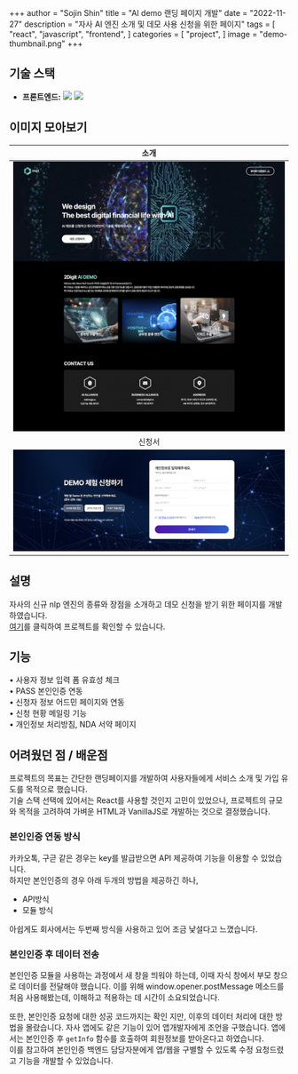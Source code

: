 +++
author = "Sojin Shin"
title = "AI demo 랜딩 페이지 개발"
date = "2022-11-27"
description = "자사 AI 엔진 소개 및 데모 사용 신청을 위한 페이지"
tags = [
    "react",
    "javascript",
    "frontend",
]
categories = [
    "project",
]
image = "demo-thumbnail.png"
+++  


## 기술 스택
- **프론트엔드:**
  <img src="https://img.shields.io/badge/javascript-F7DF1E?style=for-the-badge&logo=javascript&logoColor=white" style="display:inline;">
  <img src="https://img.shields.io/badge/axios-5A29E4?style=for-the-badge&logo=axios&logoColor=white" style="display:inline;">

  

## 이미지 모아보기
|            소개             |
|:-------------------------:|
| ![image](demo_info.png) |
|            신청서            |
| ![image](demo_form.png) |


## 설명
자사의 신규 nlp 엔진의 종류와 장점을 소개하고 데모 신청을 받기 위한 페이지를 개발하였습니다.  
[여기](http://ai.2digit.io/)를 클릭하여 프로젝트를 확인할 수 있습니다.


## 기능

• 사용자 정보 입력 폼 유효성 체크  
• PASS 본인인증 연동  
• 신청자 정보 어드민 페이지와 연동  
• 신청 현황 메일링 기능  
• 개인정보 처리방침, NDA 서약 페이지


## 어려웠던 점 / 배운점

프로젝트의 목표는 간단한 랜딩페이지를 개발하여 사용자들에게 서비스 소개 및 가입 유도를 목적으로 했습니다.  
기술 스택 선택에 있어서는 React를 사용할 것인지 고민이 있었으나, 프로젝트의 규모와 목적을 고려하여 가벼운 HTML과 VanillaJS로 개발하는 것으로 결정했습니다.

### 본인인증 연동 방식
카카오톡, 구귿 같은 경우는 key를 발급받으면 API 제공하여 기능을 이용할 수 있었습니다.  
하지만 본인인증의 경우 아래 두개의 방법을 제공하긴 하나,
- API방식
- 모듈 방식

아쉽게도 회사에서는 두번째 방식을 사용하고 있어 조금 낯설다고 느꼈습니다.

### 본인인증 후 데이터 전송
본인인증 모듈을 사용하는 과정에서 새 창을 띄워야 하는데, 이때 자식 창에서 부모 창으로 데이터를 전달해야 했습니다. 
이를 위해 window.opener.postMessage 메소드를 처음 사용해봤는데, 이해하고 적용하는 데 시간이 소요되었습니다.

또한, 본인인증 요청에 대한 성공 코드까지는 확인 지만, 이후의 데이터 처리에 대한 방법을 몰랐습니다.
자사 앱에도 같은 기능이 있어 앱개발자에게 조언을 구했습니다. 앱에서는 본인인증 후 `getInfo` 함수를 호출하여 회원정보를 받아온다고 하였습니다.   
이를 참고하여 본인인증 백엔드 담당자분에게 앱/웹을 구별할 수 있도록 수정 요청드렸고 기능을 개발할 수 있었습니다. 